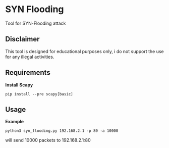 # SYN Flooding
Tool for SYN-Flooding attack

## Disclaimer
This tool is designed for educational purposes only, i do not support the use for any illegal activities.
## Requirements
**Install Scapy**
```
pip install --pre scapy[basic]
```
## Usage
**Example**
```
python3 syn_flooding.py 192.168.2.1 -p 80 -a 10000
```
will send 10000 packets to 192.168.2.1:80
